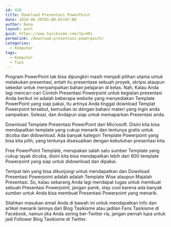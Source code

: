 ```yaml
---
id: 426
title: Download Presentasi PowerPoint
date: 2010-06-20T05:00:01+07:00
author: Nana
layout: post
guid: https://www.tasikisme.com/?p=401
permalink: /download-presentasi-powerpoint/
categories:
  - Komputer
tags:
  - Komputer
  - Tips
---
```

Program PowerPoint tak bisa dipungkiri masih menjadi pilihan utama untuk melakukan presentasi, entah itu presentase sebuah proyek, skripsi ataupun sekedar untuk menyampaikan bahan pelajaran di kelas. Nah, Kalau Anda lagi mencari-cari Contoh Presentasi Powerpoint untuk kegiatan presentasi Anda berikut ini adalah beberapa website yang menyediakan Template PowerPoint yang siap pakai, itu artinya Anda tinggal download Templat Powerpoint tersebut, kemudian isi dengan bahan/ materi yang ingin anda sampaikan. Selesai, dan Andapun siap untuk memaparkan Presentasi anda.

Download Template Presentasi PowerPoint dari Microsoft. Disini kita bisa mendapatkan template yang cukup menarik dan tentunya gratis untuk dicoba dan didownload. Ada banyak kategori Template Powerpoint yang bisa kita pilih, yang tentunya disesuaikan dengan kebutuhan presentasi kita.

Free PowerPoint Template, merupakan salah satu sumber Template yang cukup layak dicoba, disini kita bisa mendapatkan lebih dari 600 template Powerpoint yang siap untuk didownload dan dipakai.

Tempat lain yang bisa dikunjungi untuk mendapatkan dan Download Presentasi Powerpoint adalah adalah Template Wise ataupun Majalah Presentasi. So, kalau sekarang Anda lagi mendapat tugas untuk membuat sebuah Presentasi Powerpoint, jangan panik, stay cool karena ada banyak sumber untuk Anda bisa membuat Presentasi Powerpoint yang menarik.

Silahkan masukan email Anda di bawah ini untuk mendapatkan Info dan artikel menarik lainnya dari Blog Tasikisme atau jadilan Fans Tasikisme di Facebook, namun jika Anda sering ber-Twitter ria, jangan pernah lupa untuk jadi Follower Blog Tasikisme di Twitter.